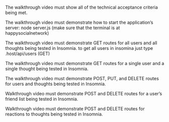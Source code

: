 The walkthrough video must show all of the technical acceptance criteria being met.

The walkthrough video must demonstrate how to start the application’s server:
node server.js  (make sure that the terminal is at happysocialnetwork)


The walkthrough video must demonstrate GET routes for all users and all thoughts being tested in Insomnia.
 to get all users  in insomina just type .host/api/users (GET)



The walkthrough video must demonstrate GET routes for a single user and a single thought being tested in Insomnia.

The walkthrough video must demonstrate POST, PUT, and DELETE routes for users and thoughts being tested in Insomnia.

Walkthrough video must demonstrate POST and DELETE routes for a user’s friend list being tested in Insomnia.

Walkthrough video must demonstrate POST and DELETE routes for reactions to thoughts being tested in Insomnia.